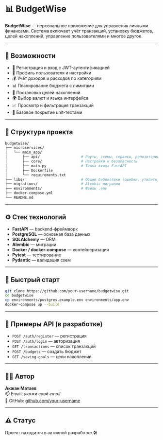 # 📊 BudgetWise

**BudgetWise** — персональное приложение для управления личными финансами. Система включает учёт транзакций, установку бюджетов, целей накоплений, управление пользователями и многое другое.

---

## 🚀 Возможности

- 🔐 Регистрация и вход с JWT-аутентификацией
- 👤 Профиль пользователя и настройки
- 💰 Учёт доходов и расходов по категориям
- 📊 Планирование бюджета с лимитами
- 🎯 Постановка целей накоплений
- 🌍 Выбор валют и языка интерфейса
- 📈 Просмотр и фильтрация транзакций
- 🧪 Базовое покрытие unit-тестами

---

## 🧱 Структура проекта

```bash
budgetwise/
├── microservices/
│   └── main_app/
│       ├── api/                   # Роуты, схемы, сервисы, репозитории
│       ├── core/                  # Настройки и безопасность
│       ├── main.py                # Точка входа FastAPI
│       ├── Dockerfile
│       └── requirements.txt
├── libs/                          # Общие библиотеки (ошибки, утилиты, логгер)
├── migrations/                    # Alembic миграции
├── environments/                  # Файлы .env
├── docker-compose.yml
└── README.md
```

---

## ⚙️ Стек технологий

- **FastAPI** — backend-фреймворк
- **PostgreSQL** — основная база данных
- **SQLAlchemy** — ORM
- **Alembic** — миграции
- **Docker / docker-compose** — контейнеризация
- **Pytest** — тестирование
- **Pydantic** — валидация схем

---

## 🔧 Быстрый старт

```bash
git clone https://github.com/your-username/budgetwise.git
cd budgetwise
cp environments/postgres.example.env environments/app.env
docker-compose up --build
```

---

## 📂 Примеры API (в разработке)

- `POST /auth/register` — регистрация
- `POST /auth/login` — авторизация
- `GET /transactions` — список транзакций
- `POST /budgets` — создать бюджет
- `GET /saving-goals` — цели накоплений

---

## 🧑‍💻 Автор

**Акжан Матаев**  
📫 Email: _укажи свой email_  
🐙 GitHub: [github.com/your-username](https://github.com/your-username)

---

## ⚠️ Статус

Проект находится в активной разработке 🛠️